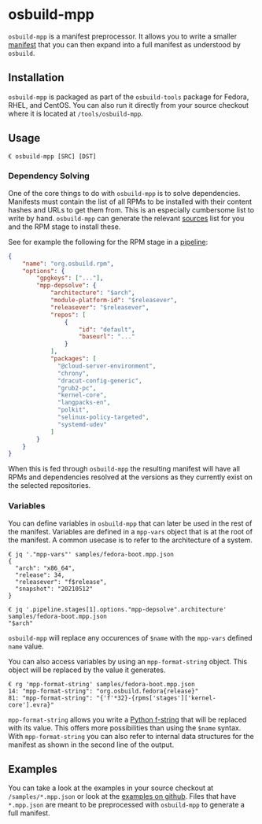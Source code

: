 # osbuild-mpp

`osbuild-mpp` is a manifest preprocessor. It allows you to write a smaller [manifest](../manifests/index.md) that you can then expand into a full manifest as understood by `osbuild`. 

## Installation

`osbuild-mpp` is packaged as part of the `osbuild-tools` package for Fedora, RHEL, and CentOS. You can also run it directly from your source checkout where it is located at `/tools/osbuild-mpp`.

## Usage

```
€ osbuild-mpp [SRC] [DST]
```

### Dependency Solving

One of the core things to do with `osbuild-mpp` is to solve dependencies. Manifests must contain the list of all RPMs to be installed with their content hashes and URLs to get them from. This is an especially cumbersome list to write by hand. `osbuild-mpp` can generate the relevant [sources](../manifests/sources.md) list for you and the RPM stage to install these.

See for example the following for the RPM stage in a [pipeline](../manifests/pipelines.md):

```json
{
	"name": "org.osbuild.rpm",
	"options": {
		"gpgkeys": ["..."],
		"mpp-depsolve": {
			"architecture": "$arch",
			"module-platform-id": "$releasever",
			"releasever": "$releasever",
			"repos": [
				{
					"id": "default",
					"baseurl": "..."
				}
			],
			"packages": [
			  "@cloud-server-environment",
			  "chrony",
			  "dracut-config-generic",
			  "grub2-pc",
			  "kernel-core",
			  "langpacks-en",
			  "polkit",
			  "selinux-policy-targeted",
			  "systemd-udev"
			]
		}
	}
}
```

When this is fed through `osbuild-mpp` the resulting manifest will have all RPMs and dependencies resolved at the versions as they currently exist on the selected repositories.

### Variables

You can define variables in `osbuild-mpp` that can later be used in the rest of the manifest. Variables are defined in a `mpp-vars` object that is at the root of the manifest. A common usecase is to refer to the architecture of a system. 

```
€ jq '."mpp-vars"' samples/fedora-boot.mpp.json
{
  "arch": "x86_64",
  "release": 34,
  "releasever": "f$release",
  "snapshot": "20210512"
}
```

```
€ jq '.pipeline.stages[1].options."mpp-depsolve".architecture' samples/fedora-boot.mpp.json
"$arch"
```

`osbuild-mpp` will replace any occurences of `$name` with the `mpp-vars` defined `name` value.

You can also access variables by using an `mpp-format-string` object. This object will be replaced by the value it generates. 

```
€ rg 'mpp-format-string' samples/fedora-boot.mpp.json
14: "mpp-format-string": "org.osbuild.fedora{release}"
81: "mpp-format-string": "{'f'*32}-{rpms['stages']['kernel-core'].evra}"
```

`mpp-format-string` allows you write a [Python f-string](https://peps.python.org/pep-0498/) that will be replaced with its value. This offers more possibilities than using the `$name` syntax. With `mpp-format-string` you can also refer to internal data structures for the manifest as shown in the second line of the output.


## Examples

You can take a look at the examples in your source checkout at `/samples/*.mpp.json` or look at the [examples on github](https://github.com/osbuild/osbuild/tree/main/test/data/manifests). Files that have `*.mpp.json` are meant to be preprocessed with `osbuild-mpp` to generate a full manifest.
